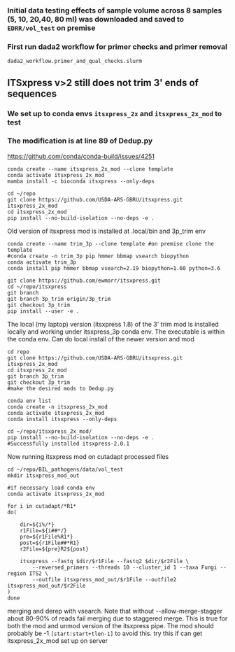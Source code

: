 

### Initial data testing effects of sample volume across 8 samples (5, 10, 20,40, 80 ml) was downloaded and saved to `EDRR/vol_test` on premise
### First run dada2 workflow for primer checks and primer removal
```
dada2_workflow.primer_and_qual_checks.slurm
```
## ITSxpress v>2 **still** does not trim 3' ends of sequences
### We set up to conda envs `itsxpress_2x` and `itsxpress_2x_mod` to test
### The modification is at line 89 of Dedup.py
https://github.com/conda/conda-build/issues/4251
```
conda create --name itsxpress_2x_mod --clone template
conda activate itsxpress_2x_mod
mamba install -c bioconda itsxpress --only-deps

cd ~/repo
git clone https://github.com/USDA-ARS-GBRU/itsxpress.git itsxpress_2x_mod
cd itsxpress_2x_mod
pip install --no-build-isolation --no-deps -e .

```
 Old version of itsxpress mod is installed at .local/bin and 3p_trim env
```
conda create --name trim_3p --clone template #on premise clone the template
#conda create -n trim_3p pip hmmer bbmap vsearch biopython
conda activate trim_3p
conda install pip hmmer bbmap vsearch=2.19 biopython=1.60 python=3.6

git clone https://github.com/ewmorr/itsxpress.git
cd ~/repo/itsxpress
git branch
git branch 3p_trim origin/3p_trim
git checkout 3p_trim
pip install --user -e .
```
The local (my laptop) version (itsxpress 1.8) of the 3' trim mod is installed locally and working under itsxpress_3p conda env. The executable is within the conda env. Can do local install of the newer version and mod
``` 
cd repo
git clone https://github.com/USDA-ARS-GBRU/itsxpress.git itsxpress_2x_mod
cd itsxpress_2x_mod
git branch 3p_trim
git checkout 3p_trim
#make the desired mods to Dedup.py

conda env list
conda create -n itsxpress_2x_mod 
conda activate itsxpress_2x_mod
conda install itsxpress --only-deps

cd ~/repo/itsxpress_2x_mod/
pip install --no-build-isolation --no-deps -e .
#Successfully installed itsxpress-2.0.1
```
Now running itsxpress mod on cutadapt processed files
```
cd ~/repo/BIL_pathogens/data/vol_test
mkdir itsxpress_mod_out

#if necessary load conda env
conda activate itsxpress_2x_mod

for i in cutadapt/*R1*
do(

    dir=${i%/*}
    r1File=${i##*/}
    pre=${r1File%R1*}
    post=${r1File##*R1}
    r2File=${pre}R2${post}

    itsxpress --fastq $dir/$r1File --fastq2 $dir/$r2File \
        --reversed_primers --threads 10 --cluster_id 1 --taxa Fungi --region ITS2 \
        --outfile itsxpress_mod_out/$r1File --outfile2 itsxpress_mod_out/$r2File
)
done
```
merging and derep with vsearch. Note that without --allow-merge-stagger about 80-90% of reads fail merging due to staggered merge. This is true for both the mod and unmod version of the itsxpress pipe. The mod should probably be -1 `[start:start+tlen-1]` to avoid this. try this if can get itsxpress_2x_mod set up on server
